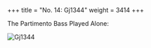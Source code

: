 +++
title = "No. 14: Gj1344"
weight = 3414
+++

The Partimento Bass Played Alone:

![Gj1344](/img/14FenBk4.jpg)
